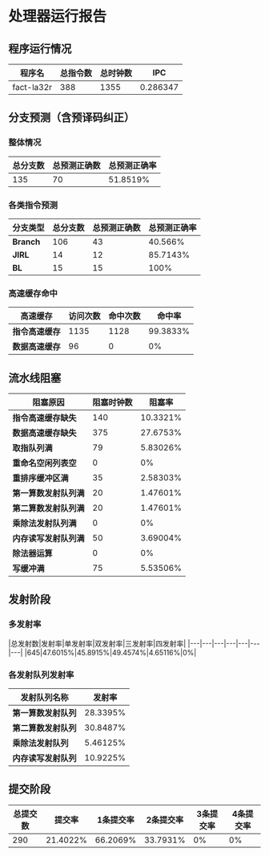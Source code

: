 # 处理器运行报告
## 程序运行情况
|程序名|总指令数|总时钟数|IPC|
|---|---|---|---|
|fact-la32r|388|1355|0.286347|

## 分支预测（含预译码纠正）
### 整体情况
|总分支数|总预测正确数|总预测正确率|
|---|---|---|
|135|70|51.8519%|

### 各类指令预测
|分支类型|总分支数|总预测正确数|总预测正确率|
|---|---|---|---|
|**Branch**| 106 | 43 | 40.566%|
|**JIRL**| 14 | 12 | 85.7143%|
|**BL**| 15 | 15 | 100%|

### 高速缓存命中
|高速缓存|访问次数|命中次数|命中率|
|---|---|---|---|
|**指令高速缓存**| 1135 | 1128 | 99.3833%|
|**数据高速缓存**| 96 | 0 | 0%|
## 流水线阻塞
|阻塞原因|阻塞时钟数|阻塞率|
|---|---|---|
|**指令高速缓存缺失**| 140 | 10.3321%|
|**数据高速缓存缺失**| 375 | 27.6753%|
|**取指队列满**| 79 | 5.83026%|
|**重命名空闲列表空**|0 | 0%|
|**重排序缓冲区满**|35 | 2.58303%|
|**第一算数发射队列满**|20 | 1.47601%|
|**第二算数发射队列满**|20 | 1.47601%|
|**乘除法发射队列满**|0 | 0%|
|**内存读写发射队列满**|50 | 3.69004%|
|**除法器运算**|0 | 0%|
|**写缓冲满**|75 | 5.53506%|

## 发射阶段
### 多发射率
|总发射数|发射率|单发射率|双发射率|三发射率|四发射率|
|---|---|---|---|---|---|---|
|645|47.6015%|45.8915%|49.4574%|4.65116%|0%|

### 各发射队列发射率
|发射队列名称|发射率|
|---|---|
|**第一算数发射队列**|28.3395%|
|**第二算数发射队列**|30.8487%|
|**乘除法发射队列**|5.46125%|
|**内存读写发射队列**|10.9225%|

## 提交阶段
|总提交数|提交率|1条提交率|2条提交率|3条提交率|4条提交率|
|---|---|---|---|---|---|
|290|21.4022%|66.2069%|33.7931%|0%|0%|
